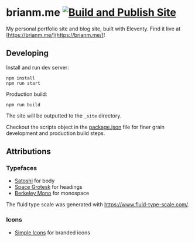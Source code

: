# brianm.me [![Build and Publish Site](https://github.com/BrianMitchL/brianm.me/actions/workflows/publish.yml/badge.svg?branch=main)](https://github.com/BrianMitchL/brianm.me/actions/workflows/publish.yml)

My personal portfolio site and blog site, built with Eleventy. Find it live at [https://brianm.me/](https://brianm.me/)!

## Developing

Install and run dev server:

```shell
npm install
npm run start
```

Production build:

```shell
npm run build
```

The site will be outputted to the `_site` directory.

Checkout the scripts object in the [package.json](/package.json) file for finer grain development and production build steps.

## Attributions

### Typefaces

- [Satoshi](https://www.fontshare.com/fonts/satoshi) for body
- [Space Grotesk](https://fonts.floriankarsten.com/space-grotesk) for headings
- [Berkeley Mono](https://berkeleygraphics.com/typefaces/berkeley-mono/) for monospace

The fluid type scale was generated with https://www.fluid-type-scale.com/.

### Icons

- [Simple Icons](https://simpleicons.org) for branded icons
